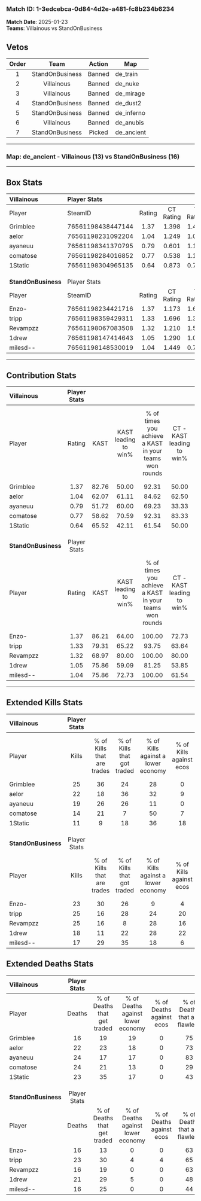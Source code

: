 ### Match ID: 1-3edcebca-0d84-4d2e-a481-fc8b234b6234  
**Match Date**: 2025-01-23  
**Teams**: Villainous vs StandOnBusiness  

## Vetos  

| Order | Team | Action | Map |
| :---: | :--: | :----: | --- |
| 1 | StandOnBusiness | Banned | de_train |
| 2 | Villainous | Banned | de_nuke |
| 3 | Villainous | Banned | de_mirage |
| 4 | StandOnBusiness | Banned | de_dust2 |
| 5 | StandOnBusiness | Banned | de_inferno |
| 6 | Villainous | Banned | de_anubis |
| 7 | StandOnBusiness | Picked | de_ancient |

---  

### **Map**: de_ancient - Villainous (13) vs StandOnBusiness (16)  
---  

## Box Stats  

| **Villainous**      | Player Stats      |        |           |          |       |       |       |         |        |      |     |
| :- | :- | :-: | :-: | :-: | :-: | :-: | :-: | :-: | :-: | :-: | :-: |
| Player              | SteamID           | Rating | CT Rating | T Rating | KAST  |  ADR  | Kills | Assists | Deaths | K/D  | HS% |
| Grimblee            | 76561198438447144 |  1.37  |   1.398   |  1.453   | 82.76 | 77.6  |  25   |    2    |   16   | 1.56 | 44  |
| aelor               | 76561198231092204 |  1.04  |   1.249   |  1.024   | 62.07 | 80.3  |  22   |    5    |   22   | 1.00 | 45  |
| ayaneuu             | 76561198341370795 |  0.79  |   0.601   |  1.112   | 51.72 | 65.6  |  19   |    5    |   24   | 0.79 | 31  |
| comatose            | 76561198284016852 |  0.77  |   0.538   |  1.162   | 58.62 | 80.2  |  14   |   13    |   24   | 0.58 | 21  |
| 1Static             | 76561198304965135 |  0.64  |   0.873   |  0.727   | 65.52 | 53.4  |  11   |    8    |   23   | 0.48 | 72  |
|                     |                   |        |           |          |       |       |       |         |        |      |     |
|                     |                   |        |           |          |       |       |       |         |        |      |     |
|                     |                   |        |           |          |       |       |       |         |        |      |     |
| **StandOnBusiness** | Player Stats      |        |           |          |       |       |       |         |        |      |     |
| Player              | SteamID           | Rating | CT Rating | T Rating | KAST  |  ADR  | Kills | Assists | Deaths | K/D  | HS% |
| Enzo-               | 76561198234421716 |  1.37  |   1.173   |  1.655   | 86.21 | 83.8  |  23   |    5    |   16   | 1.44 | 60  |
| tripp               | 76561198359429311 |  1.33  |   1.696   |  1.329   | 79.31 | 103.3 |  25   |   10    |   23   | 1.09 | 48  |
| Revampzz            | 76561198067083508 |  1.32  |   1.210   |  1.544   | 68.97 | 88.3  |  25   |    5    |   16   | 1.56 | 36  |
| 1drew               | 76561198147414643 |  1.05  |   1.290   |  1.024   | 75.86 | 78.4  |  18   |   10    |   21   | 0.86 | 55  |
| milesd--            | 76561198148530019 |  1.04  |   1.449   |  0.771   | 75.86 | 58.3  |  17   |    8    |   16   | 1.06 | 47  |
---  

## Contribution Stats  

| **Villainous**      | Player Stats |       |                      |                                                        |                           |                                                             |                          |                                                            |
| :- | :-: | :-: | :-: | :-: | :-: | :-: | :-: | :-: |
| Player              |    Rating    | KAST  | KAST leading to win% | % of times you achieve a KAST in your teams won rounds | CT - KAST leading to win% | CT - % of times you achieve a KAST in your teams won rounds | T - KAST leading to win% | T - % of times you achieve a KAST in your teams won rounds |
| Grimblee            |     1.37     | 82.76 |        50.00         |                         92.31                          |           50.00           |                            83.33                            |          50.00           |                           100.00                           |
| aelor               |     1.04     | 62.07 |        61.11         |                         84.62                          |           62.50           |                            83.33                            |          60.00           |                           85.71                            |
| ayaneuu             |     0.79     | 51.72 |        60.00         |                         69.23                          |           33.33           |                            33.33                            |          77.78           |                           100.00                           |
| comatose            |     0.77     | 58.62 |        70.59         |                         92.31                          |           83.33           |                            83.33                            |          63.64           |                           100.00                           |
| 1Static             |     0.64     | 65.52 |        42.11         |                         61.54                          |           50.00           |                            83.33                            |          33.33           |                           42.86                            |
|                     |              |       |                      |                                                        |                           |                                                             |                          |                                                            |
|                     |              |       |                      |                                                        |                           |                                                             |                          |                                                            |
|                     |              |       |                      |                                                        |                           |                                                             |                          |                                                            |
| **StandOnBusiness** | Player Stats |       |                      |                                                        |                           |                                                             |                          |                                                            |
| Player              |    Rating    | KAST  | KAST leading to win% | % of times you achieve a KAST in your teams won rounds | CT - KAST leading to win% | CT - % of times you achieve a KAST in your teams won rounds | T - KAST leading to win% | T - % of times you achieve a KAST in your teams won rounds |
| Enzo-               |     1.37     | 86.21 |        64.00         |                         100.00                         |           72.73           |                           100.00                            |          57.14           |                           100.00                           |
| tripp               |     1.33     | 79.31 |        65.22         |                         93.75                          |           63.64           |                            87.50                            |          66.67           |                           100.00                           |
| Revampzz            |     1.32     | 68.97 |        80.00         |                         100.00                         |           80.00           |                           100.00                            |          80.00           |                           100.00                           |
| 1drew               |     1.05     | 75.86 |        59.09         |                         81.25                          |           53.85           |                            87.50                            |          66.67           |                           75.00                            |
| milesd--            |     1.04     | 75.86 |        72.73         |                         100.00                         |           61.54           |                           100.00                            |          88.89           |                           100.00                           |
---  

## Extended Kills Stats  

| **Villainous**      | Player Stats |                            |                            |                                    |                         |                              |                                 |                                       |                    |           |
| :- | :-: | :-: | :-: | :-: | :-: | :-: | :-: | :-: | :-: | :-: |
| Player              |    Kills     | % of Kills that are trades | % of Kills that got traded | % of Kills against a lower economy | % of Kills against ecos | % of Kills that are flawless | % of Kills that are close duels | % of Kills that are assisted by flash | Pistol Round Kills | AWP Kills |
| Grimblee            |      25      |             36             |             24             |                 28                 |            0            |              60              |                4                |                   4                   |         0          |     3     |
| aelor               |      22      |             18             |             36             |                 32                 |            9            |              64              |                9                |                   0                   |         0          |     3     |
| ayaneuu             |      19      |             26             |             26             |                 11                 |            0            |              58              |                5                |                   5                   |         7          |     0     |
| comatose            |      14      |             21             |             7              |                 50                 |            7            |              50              |               14                |                   7                   |         0          |     0     |
| 1Static             |      11      |             9              |             18             |                 36                 |           18            |              36              |                0                |                   0                   |         0          |     0     |
|                     |              |                            |                            |                                    |                         |                              |                                 |                                       |                    |           |
|                     |              |                            |                            |                                    |                         |                              |                                 |                                       |                    |           |
|                     |              |                            |                            |                                    |                         |                              |                                 |                                       |                    |           |
| **StandOnBusiness** | Player Stats |                            |                            |                                    |                         |                              |                                 |                                       |                    |           |
| Player              |    Kills     | % of Kills that are trades | % of Kills that got traded | % of Kills against a lower economy | % of Kills against ecos | % of Kills that are flawless | % of Kills that are close duels | % of Kills that are assisted by flash | Pistol Round Kills | AWP Kills |
| Enzo-               |      23      |             30             |             26             |                 9                  |            4            |              61              |                0                |                   0                   |         0          |     2     |
| tripp               |      25      |             16             |             28             |                 24                 |           20            |              48              |                4                |                  12                   |         0          |     0     |
| Revampzz            |      25      |             16             |             8              |                 28                 |           16            |              60              |                0                |                   4                   |         0          |     3     |
| 1drew               |      18      |             11             |             22             |                 28                 |           22            |              78              |                6                |                   0                   |         0          |     1     |
| milesd--            |      17      |             29             |             35             |                 18                 |            6            |              65              |                6                |                   6                   |         4          |     2     |
## Extended Deaths Stats  

| **Villainous**      | Player Stats |                             |                                   |                          |                               |                            |                           |               |
| :- | :-: | :-: | :-: | :-: | :-: | :-: | :-: | :-: |
| Player              |    Deaths    | % of Deaths that get traded | % of Deaths against lower economy | % of Deaths against ecos | % of Deaths that are flawless | % of Deaths that are close | % of Deaths while blinded | Deaths to AWP |
| Grimblee            |      16      |             19              |                19                 |            0             |              75               |             0              |             6             |       2       |
| aelor               |      22      |             23              |                18                 |            0             |              73               |             0              |             5             |       0       |
| ayaneuu             |      24      |             17              |                17                 |            0             |              83               |             0              |             0             |       1       |
| comatose            |      24      |             21              |                13                 |            0             |              29               |             8              |             4             |       1       |
| 1Static             |      23      |             35              |                17                 |            0             |              43               |             4              |             9             |       0       |
|                     |              |                             |                                   |                          |                               |                            |                           |               |
|                     |              |                             |                                   |                          |                               |                            |                           |               |
|                     |              |                             |                                   |                          |                               |                            |                           |               |
| **StandOnBusiness** | Player Stats |                             |                                   |                          |                               |                            |                           |               |
| Player              |    Deaths    | % of Deaths that get traded | % of Deaths against lower economy | % of Deaths against ecos | % of Deaths that are flawless | % of Deaths that are close | % of Deaths while blinded | Deaths to AWP |
| Enzo-               |      16      |             13              |                 0                 |            0             |              63               |             13             |             6             |       1       |
| tripp               |      23      |             30              |                 4                 |            4             |              65               |             9              |             4             |       1       |
| Revampzz            |      16      |             19              |                 0                 |            0             |              63               |             0              |             0             |       1       |
| 1drew               |      21      |             29              |                 5                 |            0             |              48               |             5              |             0             |       4       |
| milesd--            |      16      |             25              |                 0                 |            0             |              44               |             6              |             6             |       0       |
